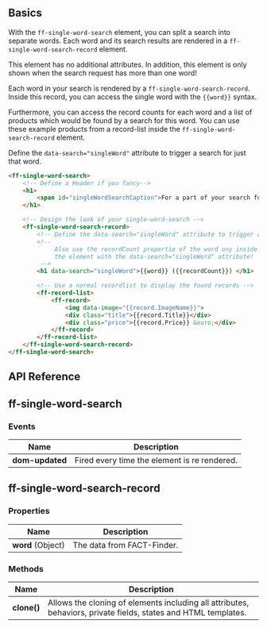 ## Basics
With the `ff-single-word-search` element, you can split a search into separate words. Each word and its search results are rendered in a `ff-single-word-search-record` element.

This element has no additional attributes. In addition, this element is only shown when the search request has more than one word!

Each word in your search is rendered by a `ff-single-word-search-record`. Inside this record, you can access the single word with the `{{word}}` syntax.

Furthermore, you can access the record counts for each word and a list of products which would be found by a search for this word. You can use these example products from a record-list inside the `ff-single-word-search-record` element.

Define the `data-search="singleWord"` attribute to trigger a search for just that word.

```html
<ff-single-word-search>
    <!-- Define a Header if you fancy-->
    <h1>
        <span id="singleWordSearchCaption">For a part of your search following products could be found:</span>
    </h1>

    <!-- Design the look of your single-word-search -->
    <ff-single-word-search-record>
        <!-- Define the data-search="singleWord" attribute to trigger a search for just that word -->
        <!--
             Also use the recordCount propertie of the word ony inside
             the element with the data-search="singleWord" attribute!
         -->
        <h1 data-search="singleWord">{{word}} ({{recordCount}}) </h1>

        <!-- Use a normal recordlist to display the found records -->
        <ff-record-list>
            <ff-record>
                <img data-image="{{record.ImageName}}">
                <div class="title">{{record.Title}}</div>
                <div class="price">{{record.Price}} &euro;</div>
            </ff-record>
        </ff-record-list>
    </ff-single-word-search-record>
</ff-single-word-search>
```

## API Reference
## ff-single-word-search

### Events
| Name | Description |
| ---- | ----------- |
|**dom-updated**| Fired every time the element is re rendered. |

## ff-single-word-search-record
### Properties
| Name | Description |
| ---- | ----------- |
| **word**&nbsp;(Object) | The data from FACT-Finder. | 

### Methods
| Name | Description |
| ---- | ----------- |
|**clone()**| Allows the cloning of elements including all attributes, behaviors, private fields, states and HTML templates. |